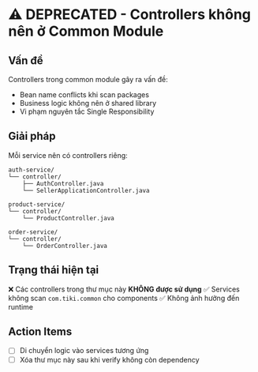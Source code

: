 # ⚠️ DEPRECATED - Controllers không nên ở Common Module

## Vấn đề

Controllers trong common module gây ra vấn đề:
- Bean name conflicts khi scan packages
- Business logic không nên ở shared library
- Vi phạm nguyên tắc Single Responsibility

## Giải pháp

Mỗi service nên có controllers riêng:

```
auth-service/
└── controller/
    ├── AuthController.java
    └── SellerApplicationController.java

product-service/
└── controller/
    └── ProductController.java

order-service/
└── controller/
    └── OrderController.java
```

## Trạng thái hiện tại

❌ Các controllers trong thư mục này **KHÔNG được sử dụng**
✅ Services không scan `com.tiki.common` cho components
✅ Không ảnh hưởng đến runtime

## Action Items

- [ ] Di chuyển logic vào services tương ứng
- [ ] Xóa thư mục này sau khi verify không còn dependency
